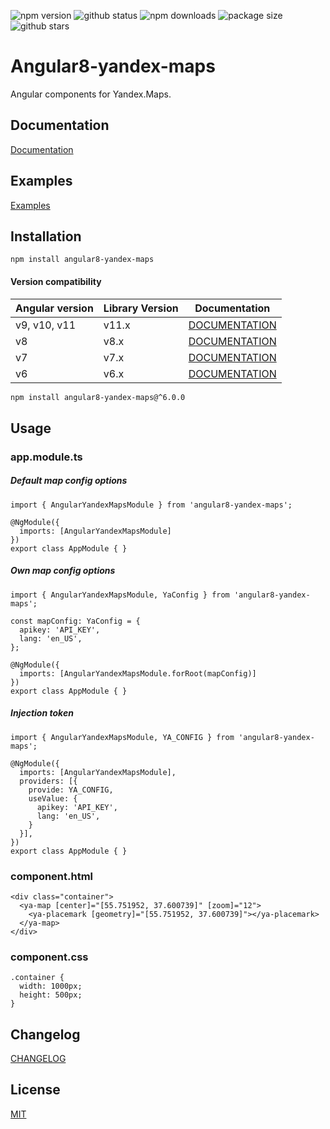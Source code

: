 ![npm version](https://badgen.net/npm/v/angular8-yandex-maps?color=green) ![github status](https://badgen.net/github/status/ddubrava/angular8-yandex-maps) ![npm downloads](https://badgen.net/npm/dm/angular8-yandex-maps) ![package size](https://badgen.net/bundlephobia/min/angular8-yandex-maps?color=green) ![github stars](https://badgen.net/github/stars/ddubrava/angular8-yandex-maps?color=green)

# Angular8-yandex-maps

Angular components for Yandex.Maps.

## Documentation

[Documentation](https://ddubrava.github.io/angular8-yandex-maps/)

## Examples

[Examples](https://ddubrava.github.io/angular8-yandex-maps/#/examples)

## Installation

```
npm install angular8-yandex-maps
```

#### Version compatibility

| Angular version | Library Version | Documentation                                                                     |
| --------------- | --------------- | --------------------------------------------------------------------------------- |
| v9, v10, v11    | v11.x           | [DOCUMENTATION](https://ddubrava.github.io/angular8-yandex-maps/#/)               |
| v8              | v8.x            | [DOCUMENTATION](https://github.com/ddubrava/angular8-yandex-maps/tree/8.0.0/docs) |
| v7              | v7.x            | [DOCUMENTATION](https://github.com/ddubrava/angular8-yandex-maps/tree/7.0.0/docs) |
| v6              | v6.x            | [DOCUMENTATION](https://github.com/ddubrava/angular8-yandex-maps/tree/6.0.0/docs) |

```bash
npm install angular8-yandex-maps@^6.0.0
```

## Usage

### app.module.ts

##### Default map config options

```
import { AngularYandexMapsModule } from 'angular8-yandex-maps';

@NgModule({
  imports: [AngularYandexMapsModule]
})
export class AppModule { }
```

##### Own map config options

```
import { AngularYandexMapsModule, YaConfig } from 'angular8-yandex-maps';

const mapConfig: YaConfig = {
  apikey: 'API_KEY',
  lang: 'en_US',
};

@NgModule({
  imports: [AngularYandexMapsModule.forRoot(mapConfig)]
})
export class AppModule { }
```

##### Injection token

```
import { AngularYandexMapsModule, YA_CONFIG } from 'angular8-yandex-maps';

@NgModule({
  imports: [AngularYandexMapsModule],
  providers: [{
    provide: YA_CONFIG,
    useValue: {
      apikey: 'API_KEY',
      lang: 'en_US',
    }
  }],
})
export class AppModule { }
```

### component.html

```
<div class="container">
  <ya-map [center]="[55.751952, 37.600739]" [zoom]="12">
    <ya-placemark [geometry]="[55.751952, 37.600739]"></ya-placemark>
  </ya-map>
</div>
```

### component.css

```
.container {
  width: 1000px;
  height: 500px;
}
```

## Changelog

[CHANGELOG](https://github.com/ddubrava/angular8-yandex-maps/blob/develop/CHANGELOG.md)

## License

[MIT](https://github.com/ddubrava/angular8-yandex-maps/blob/develop/LICENSE.md)
